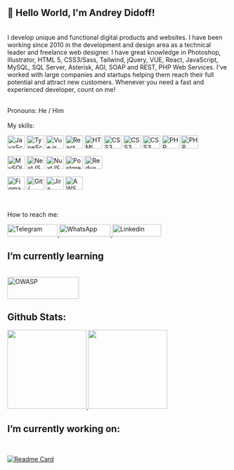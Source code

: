 ## 🖖 Hello World, I'm Andrey Didoff!
<br>
I develop unique and functional digital products and websites. I have been working since 2010 in the development and design area as a technical leader and freelance web designer. I have great knowledge in Photoshop, Illustrator, HTML 5, CSS3/Sass, Tailwind, jQuery, VUE, React, JavaScript, MySQL, SQL Server, Asterisk, AGI, SOAP and REST, PHP Web Services.
I've worked with large companies and startups helping them reach their full potential and attract new customers. Whenever you need a fast and experienced developer, count on me!
<br><br>

Pronouns: He / Him
<br><br>
My skills:
<div style="display:inline_block">
  <img align="center" alt="JavaScript" height="30" width="40" src="https://cdn.jsdelivr.net/gh/devicons/devicon/icons/javascript/javascript-plain.svg">
  <img align="center" alt="TypeScript" height="30" width="40" src="https://cdn.jsdelivr.net/gh/devicons/devicon/icons/typescript/typescript-plain.svg">
  <img align="center" alt="Vue.js" height="30" width="40" src="https://cdn.jsdelivr.net/gh/devicons/devicon/icons/vuejs/vuejs-original.svg">
  <img align="center" alt="React" height="30" width="40" src="https://cdn.jsdelivr.net/gh/devicons/devicon/icons/react/react-original.svg">
  <img align="center" alt="HTML" height="30" width="40" src="https://cdn.jsdelivr.net/gh/devicons/devicon/icons/html5/html5-plain.svg">
  <img align="center" alt="CSS3" height="30" width="40" src="https://cdn.jsdelivr.net/gh/devicons/devicon/icons/css3/css3-plain.svg">
  <img align="center" alt="CSS3" height="30" width="40" src="https://cdn.jsdelivr.net/gh/devicons/devicon/icons/sass/sass-original.svg">
  <img align="center" alt="CSS3" height="30" width="40" src="https://cdn.jsdelivr.net/gh/devicons/devicon/icons/tailwindcss/tailwindcss-plain.svg">
  <img align="center" alt="PHP" height="30" width="40" src="https://cdn.jsdelivr.net/gh/devicons/devicon/icons/php/php-plain.svg">
  <img align="center" alt="PHP" height="30" width="40" src="https://cdn.jsdelivr.net/gh/devicons/devicon/icons/laravel/laravel-plain.svg">
</div>
<br>
<div style="display: inline_block">
  <img align="center" alt="MySQL" height="30" width="40" src="https://cdn.jsdelivr.net/gh/devicons/devicon/icons/mysql/mysql-original.svg">
  <img align="center" alt="NextJS" height="30" width="40" src="https://cdn.jsdelivr.net/gh/devicons/devicon/icons/nextjs/nextjs-original.svg">
  <img align="center" alt="NuxtJS" height="30" width="40" src="https://cdn.jsdelivr.net/gh/devicons/devicon/icons/nuxtjs/nuxtjs-original.svg">
  <img align="center" alt="PostgreSQL" height="30" width="40" src="https://cdn.jsdelivr.net/gh/devicons/devicon/icons/postgresql/postgresql-plain.svg">
  <img align="center" alt="Redux" height="30" width="40" src="https://cdn.jsdelivr.net/gh/devicons/devicon/icons/redux/redux-original.svg">
</div>
<br>
<div style="display: inline_block">
  <img align="center" alt="Figma" height="30" width="40" src="https://cdn.jsdelivr.net/gh/devicons/devicon/icons/figma/figma-original.svg">
  <img align="center" alt="Git / Github / Gitlab / Bitbucket" height="30" width="40" src="https://cdn.jsdelivr.net/gh/devicons/devicon/icons/git/git-original.svg">
  <img align="center" alt="Jira" height="30" width="40" src="https://cdn.jsdelivr.net/gh/devicons/devicon/icons/jira/jira-original-wordmark.svg">
  <img align="center" alt="AWS" height="30" width="40" src="https://cdn.jsdelivr.net/gh/devicons/devicon/icons/amazonwebservices/amazonwebservices-original.svg">
</div>
<br><br>

How to reach me:
<div>
  <a href="https://t.me/AndreyDidoff" target="_blank" alt="Telegram link">
    <img src="https://img.shields.io/badge/Telegram-2CA5E0?style=for-the-badge&logo=telegram&logoColor=white" alt="Telegram" height="28" width="114">
  </a>
  <a href="https://api.whatsapp.com/send?phone=5511961967111" target="_blank" alt="WhatsApp link">
    <img src="https://img.shields.io/badge/WhatsApp-25D366?style=for-the-badge&logo=whatsapp&logoColor=white" alt="WhatsApp" height="28" width="117">
  </a>
  <a href="https://www.linkedin.com/in/andreydidoff/" target="_blank" alt="Linkedin link">
    <img src="https://img.shields.io/badge/LinkedIn-0077B5?style=for-the-badge&logo=linkedin&logoColor=white" alt="Linkedin" height="28" width="111">
  </a>
</div>

## I’m currently learning
<br>

<div>
  <a href="https://owasp.org/" alt="Site OWASP">
    <img alt="OWASP" height="50" width="163" src="https://owaspsamm.org//img/owasp_logo_1c_w_notext.png"/>
  </a>
</div>

## Github Stats:

<div>
  <a href="https://andreydidoff.com.br"  target="_blank">
    <img height="180em" src="https://github-readme-stats.vercel.app/api?username=andreydidoff&show_icons=true&theme=dark&include_all_commits=true&count_private=true&title_color=78fe96"/>
    <img height="180em" src="https://github-readme-stats.vercel.app/api/top-langs/?username=andreydidoff&layout=compact&langs_count=7&theme=dark&title_color=78fe96"/>
  </a>
</div>

## I’m currently working on:
<br>

[![Readme Card](https://github-readme-stats.vercel.app/api/pin/?username=andreydidoff&repo=Portfolio)](https://github.com/andreydidoff/Portfolio)

